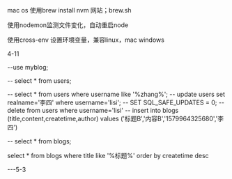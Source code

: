 mac os 使用brew install nvm  网站；brew.sh

使用nodemon监测文件变化，自动重启node

使用cross-env 设置环境变量，兼容linux，mac windows

4-11

--use myblog;

-- select * from users;

-- select * from users where username like '%zhang%';
-- update users set realname='李四' where username='lisi';
-- SET SQL_SAFE_UPDATES = 0;
-- delete from users where username='lisi'
-- insert into blogs (title,content,createtime,author) values ('标题B','内容B','1579964325680','李四')

-- select * from blogs;

select * from blogs where title like '%标题%' order by createtime desc

---5-3